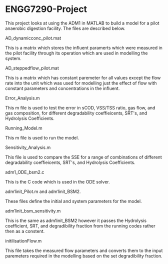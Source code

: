 # ENGG7290-Project
This project looks at using the ADM1 in MATLAB to build a model for a pilot anaerobic digestion facility. The files are described below.

AD_dynamicconc_pilot.mat 

This is a matrix which stores the influent paramerts which were measured in the pilot facility through its operation which are used in modelling the system.

AD_steppedflow_pilot.mat

This is a matrix which has constant paremeter for all values except the flow rate into the unit which was used for modelling just the effect of flow with constant parameters and concentrations in the influent.

Error_Analysis.m

This m file is used to test the error in sCOD, VSS/TSS ratio, gas flow, and gas composition, for different degradability coeffieicents, SRT's, and Hydrolysis Coefficients.

Running_Model.m

This m file is used to run the model.

Sensitivity_Analysis.m

This file is used to compare the SSE for a range of combinations of different degradability coeffieicents, SRT's, and Hydrolysis Coefficients.

adm1_ODE_bsm2.c

This is the C code which is used in the ODE solver.

adm1init_Pilot.m and adm1init_BSM2.

These files define the initial and system parameters for the model.

adm1init_bsm_sensitivity.m

This is the same as adm1init_BSM2 however it passes the Hydrolysis coefficient, SRT, and degradibility fraction from the running codes rather then as a constent.

initilisationFlow.m

This file takes the measured flow parameters and converts them to the input paremeters required in the modelling based on the set degradibility fraction.
